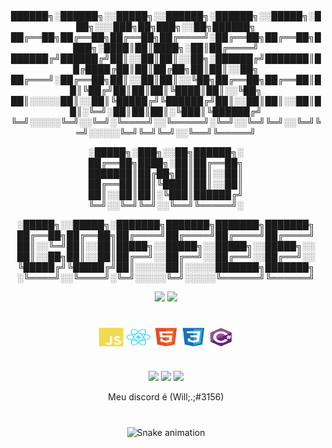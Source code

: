 <div align="center">
██████╗░██████╗░░█████╗░░██████╗░██████╗░░█████╗░███╗░░░███╗██╗███╗░░██╗██████╗  
██╔══██╗██╔══██╗██╔══██╗██╔════╝░██╔══██╗██╔══██╗████╗░████║██║████╗░██║██╔════╝ 
██████╔╝██████╔╝██║░░██║██║░░██╗░██████╔╝███████║██╔████╔██║██║██╔██╗██║██║░░██╗ 
██╔═══╝░██╔══██╗██║░░██║██║░░╚██╗██╔══██╗██╔══██║██║╚██╔╝██║██║██║╚████║██║░░╚██╗ 
██║░░░░░██║░░██║╚█████╔╝╚██████╔╝██║░░██║██║░░██║██║░╚═╝░██║██║██║░╚███║╚██████╔╝ 
╚═╝░░░░░╚═╝░░╚═╝░╚════╝░░╚═════╝░╚═╝░░╚═╝╚═╝░░╚═╝╚═╝░░░░░╚═╝╚═╝╚═╝░░╚══╝╚═════╝ 




░█████╗░███╗░░██╗██████╗░             
██╔══██╗████╗░██║██╔══██╗                     
███████║██╔██╗██║██║░░██║                               
██╔══██║██║╚████║██║░░██║                 
██║░░██║██║░╚███║██████╔╝                     
╚═╝░░╚═╝╚═╝░░╚══╝╚═════╝░                                                                                                                                                        


  
░█████╗░░█████╗░███████╗███████╗███████╗███████╗
██╔══██╗██╔══██╗██╔════╝██╔════╝██╔════╝██╔════╝
██║░░╚═╝██║░░██║█████╗░░█████╗░░█████╗░░█████╗░░
██║░░██╗██║░░██║██╔══╝░░██╔══╝░░██╔══╝░░██╔══╝░░
╚█████╔╝╚█████╔╝██║░░░░░██║░░░░░███████╗███████╗
░╚════╝░░╚════╝░╚═╝░░░░░╚═╝░░░░░╚══════╝╚══════╝
</div>

<div align="center">
<img height="165em" src="https://github-readme-stats.vercel.app/api?username=&show_icons=true&theme=slateorange&include_all_commits=true&count_private=true"/>
<img height="165em" src="https://github-readme-stats.vercel.app/api/top-langs/?username=WilliamLeite02&layout=compact&langs_count=7&theme=slateorange"/>
</div> 
  

  <h1>
  </h1>
  
<div align="center">  
   <img align="center" alt="Js" height="30" width="40" src="https://raw.githubusercontent.com/devicons/devicon/master/icons/javascript/javascript-plain.svg">
  <img align="center" alt="React" height="30" width="40" src="https://raw.githubusercontent.com/devicons/devicon/master/icons/react/react-original.svg">
  <img align="center" alt="HTML" height="30" width="40" src="https://raw.githubusercontent.com/devicons/devicon/master/icons/html5/html5-original.svg">
  <img align="center" alt="CSS" height="30" width="40" src="https://raw.githubusercontent.com/devicons/devicon/master/icons/css3/css3-original.svg">
  <img align="center" alt="Csharp" height="30" width="40" src="https://raw.githubusercontent.com/devicons/devicon/master/icons/csharp/csharp-original.svg">
</div>

  <h1>
  </h1>
  
<div align="center">
  <a href="https://discord.com/channels/Will;.;#3156" target="_blank"><img src="https://img.shields.io/badge/Discord-7289DA?style=for-the-badge&logo=discord&logoColor=white" target="_blank"></a> 
  <a href = "mailto:william.a.antunesleite@gmail.com"><img src="https://img.shields.io/badge/-Gmail-%23333?style=for-the-badge&logo=gmail&logoColor=white" target="_blank"></a>
  <a href="https://www.linkedin.com/in/william-leite-426b401a2/" target="_blank"><img src="https://img.shields.io/badge/-LinkedIn-%230077B5?style=for-the-badge&logo=linkedin&logoColor=white" target="_blank"></a> 
  <p> Meu discord é (Will;.;#3156)</p>

 
  <h1>
  </h1>
  
   ![Snake animation](https://github.com/WilliamLeite02/WilliamLeite02/blob/output/github-contribution-grid-snake.svg)
   
  </div> 
